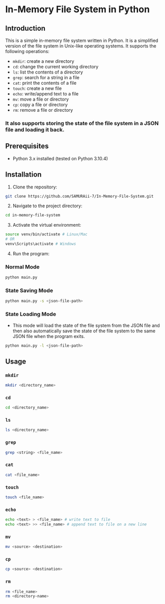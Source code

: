 # In-Memory File System in Python

## Introduction

This is a simple in-memory file system written in Python. It is a simplified version of the file system in Unix-like operating systems. It supports the following operations:

-   `mkdir`: create a new directory
-   `cd`: change the current working directory
-   `ls`: list the contents of a directory
-   `grep`: search for a string in a file
-   `cat`: print the contents of a file
-   `touch`: create a new file
-   `echo`: write/append text to a file
-   `mv`: move a file or directory
-   `cp`: copy a file or directory
-   `rm`: remove a file or directory

### It also supports storing the state of the file system in a JSON file and loading it back.

## Prerequisites

-   Python 3.x installed (tested on Python 3.10.4)

## Installation

1. Clone the repository:

```bash
git clone https://github.com/SAMURAii-7/In-Memory-File-System.git
```

2. Navigate to the project directory:

```bash
cd in-memory-file-system
```

3. Activate the virtual environment:

```bash
source venv/bin/activate # Linux/Mac
# OR
venv\Scripts\activate # Windows
```

4. Run the program:

### Normal Mode

```bash
python main.py
```

### State Saving Mode

```bash
python main.py -s <json-file-path>
```

### State Loading Mode

-   This mode will load the state of the file system from the JSON file and then also automatically save the state of the file system to the same JSON file when the program exits.

```bash
python main.py -l <json-file-path>
```

## Usage

### `mkdir`

```bash
mkdir <directory_name>
```

### `cd`

```bash
cd <directory_name>
```

### `ls`

```bash
ls <directory_name>
```

### `grep`

```bash
grep <string> <file_name>
```

### `cat`

```bash
cat <file_name>
```

### `touch`

```bash
touch <file_name>
```

### `echo`

```bash
echo <text> > <file_name> # write text to file
echo <text> >> <file_name> # append text to file on a new line
```

### `mv`

```bash
mv <source> <destination>
```

### `cp`

```bash
cp <source> <destination>
```

### `rm`

```bash
rm <file_name>
rm <directory-name>
```
